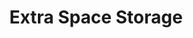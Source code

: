 ---
title: "Extra Space Storage"
url: /chicago/extra-space-storage-north-northwest-highway/
shop: storage rental
---